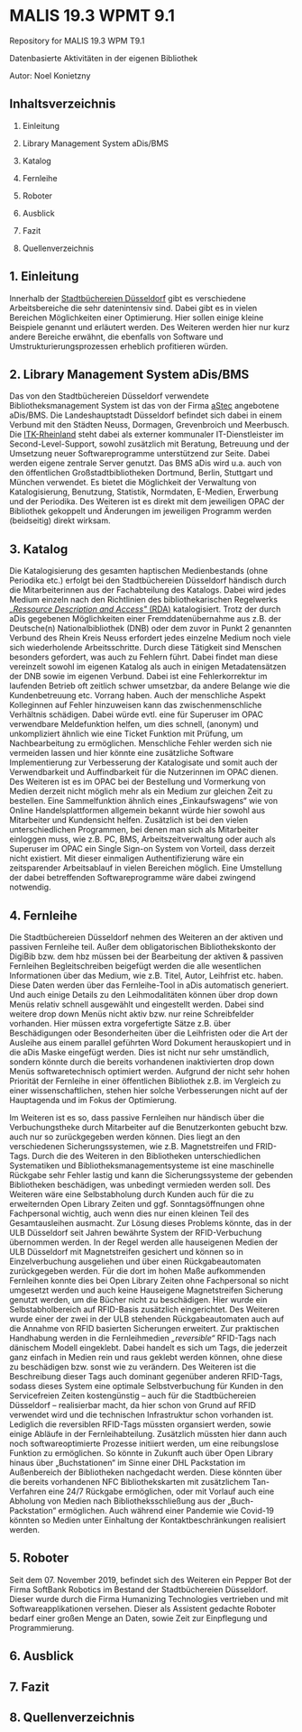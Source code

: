 # MALIS 19.3 WPMT 9.1
Repository for MALIS 19.3 WPM T9.1

Datenbasierte Aktivitäten in der eigenen Bibliothek

Autor: Noel Konietzny


## Inhaltsverzeichnis

1. Einleitung

2. Library Management System aDis/BMS

3. Katalog

4. Fernleihe

5. Roboter

6. Ausblick

7. Fazit

8. Quellenverzeichnis


## 1. Einleitung

Innerhalb der [Stadtbüchereien Düsseldorf](https://www.duesseldorf.de/stadtbuechereien/) gibt es verschiedene Arbeitsbereiche die sehr datenintensiv sind. Dabei gibt es in vielen Bereichen Möglichkeiten einer Optimierung. Hier sollen einige kleine Beispiele genannt und erläutert werden. Des Weiteren werden hier nur kurz andere Bereiche erwähnt, die ebenfalls von Software und Umstrukturierungsprozessen erheblich profitieren würden.


## 2. Library Management System aDis/BMS

Das von den Stadtbüchereien Düsseldorf verwendete Bibliotheksmanagement System ist das von der Firma [aStec](https://www.astec.de/) angebotene aDis/BMS. Die Landeshauptstadt Düsseldorf befindet sich dabei in einem Verbund mit den Städten Neuss, Dormagen, Grevenbroich und Meerbusch.  Die [ITK-Rheinland](https://www.itk-rheinland.de/) steht dabei als externer kommunaler IT-Dienstleister im Second-Level-Support, sowohl zusätzlich mit Beratung, Betreuung und der Umsetzung neuer Softwareprogramme unterstützend zur Seite. Dabei werden eigene zentrale Server genutzt. Das BMS aDis wird u.a. auch von den öffentlichen Großstadtbibliotheken Dortmund, Berlin, Stuttgart und München verwendet.
Es bietet die Möglichkeit der Verwaltung von Katalogisierung, Benutzung, Statistik, Normdaten, E-Medien, Erwerbung und der Periodika. Des Weiteren ist es direkt mit dem jeweiligen OPAC der Bibliothek gekoppelt und Änderungen im jeweiligen Programm werden (beidseitig) direkt wirksam.


## 3. Katalog

Die Katalogisierung des gesamten haptischen Medienbestands (ohne Periodika etc.) erfolgt bei den Stadtbüchereien Düsseldorf händisch durch die Mitarbeiterinnen aus der Fachabteilung des Katalogs. Dabei wird jedes Medium einzeln nach den Richtlinien des bibliothekarischen Regelwerks [*„Ressource Description and Access"* (RDA)](https://www.rdatoolkit.org/about) katalogisiert. Trotz der durch aDis gegebenen Möglichkeiten einer Fremddatenübernahme aus z.B. der Deutsche(n) Nationalbibliothek (DNB) oder dem zuvor in Punkt 2 genannten Verbund des Rhein Kreis Neuss erfordert jedes einzelne Medium noch viele sich wiederholende Arbeitsschritte. Durch diese Tätigkeit sind Menschen besonders gefordert, was auch zu Fehlern führt. Dabei findet man diese vereinzelt sowohl im eigenen Katalog als auch in einigen Metadatensätzen der DNB sowie im eigenen Verbund. Dabei ist eine Fehlerkorrektur im laufenden Betrieb oft zeitlich schwer umsetzbar, da andere Belange wie die Kundenbetreuung etc. Vorrang haben. Auch der menschliche Aspekt Kolleginnen auf Fehler hinzuweisen kann das zwischenmenschliche Verhältnis schädigen. Dabei würde evtl. eine für Superuser im OPAC verwendbare Meldefunktion helfen, um dies schnell, (anonym) und unkompliziert ähnlich wie eine Ticket Funktion mit Prüfung, um Nachbearbeitung zu ermöglichen. Menschliche Fehler werden sich nie vermeiden lassen und hier könnte eine zusätzliche Software Implementierung zur Verbesserung der Katalogisate und somit auch der Verwendbarkeit und Auffindbarkeit für die Nutzerinnen im OPAC dienen. Des Weiteren ist es im OPAC bei der Bestellung und Vormerkung von Medien derzeit nicht möglich mehr als ein Medium zur gleichen Zeit zu bestellen. Eine Sammelfunktion ähnlich eines „Einkaufswagens“ wie von Online Handelsplattformen allgemein bekannt würde hier sowohl aus Mitarbeiter und Kundensicht helfen. 
Zusätzlich ist bei den vielen unterschiedlichen Programmen, bei denen man sich als Mitarbeiter einloggen muss, wie z.B. PC, BMS, Arbeitszeitverwaltung oder auch als Superuser im OPAC ein Single Sign-on System von Vorteil, dass derzeit nicht existiert. Mit dieser einmaligen Authentifizierung wäre ein zeitsparender Arbeitsablauf in vielen Bereichen möglich. Eine Umstellung der dabei betreffenden Softwareprogramme wäre dabei zwingend notwendig.


## 4. Fernleihe

Die Stadtbüchereien Düsseldorf nehmen des Weiteren an der aktiven und passiven Fernleihe teil. Außer dem obligatorischen Bibliothekskonto der DigiBib bzw. dem hbz müssen bei der Bearbeitung der aktiven & passiven Fernleihen Begleitschreiben beigefügt werden die alle wesentlichen Informationen über das Medium, wie z.B. Titel, Autor, Leihfrist etc. haben. Diese Daten werden über das Fernleihe-Tool in aDis automatisch generiert. Und auch einige Details zu den Leihmodalitäten können über drop down Menüs relativ schnell ausgewählt und eingestellt werden. Dabei sind weitere drop down Menüs nicht aktiv bzw. nur reine Schreibfelder vorhanden. Hier müssen extra vorgefertigte Sätze z.B. über Beschädigungen oder Besonderheiten über die Leihfristen oder die Art der Ausleihe aus einem parallel geführten Word Dokument herauskopiert und in die aDis Maske eingefügt werden. Dies ist nicht nur sehr umständlich, sondern könnte durch die bereits vorhandenen inaktivierten drop down Menüs softwaretechnisch optimiert werden. Aufgrund der nicht sehr hohen Priorität der Fernleihe in einer öffentlichen Bibliothek z.B. im Vergleich zu einer wissenschaftlichen, stehen hier solche Verbesserungen nicht auf der Hauptagenda und im Fokus der Optimierung.

Im Weiteren ist es so, dass passive Fernleihen nur händisch über die Verbuchungstheke durch Mitarbeiter auf die Benutzerkonten gebucht bzw. auch nur so zurückgegeben werden können. Dies liegt an den verschiedenen Sicherungssystemen, wie z.B. Magnetstreifen und FRID-Tags. Durch die des Weiteren in den Bibliotheken unterschiedlichen Systematiken und Bibliotheksmanagementsysteme ist eine maschinelle Rückgabe sehr Fehler lastig und kann die Sicherungssysteme der gebenden Bibliotheken beschädigen, was unbedingt vermieden werden soll. Des Weiteren wäre eine Selbstabholung durch Kunden auch für die zu erweiternden Open Library Zeiten und ggf. Sonntagsöffnungen ohne Fachpersonal wichtig, auch wenn dies nur einen kleinen Teil des Gesamtausleihen ausmacht. Zur Lösung dieses Problems könnte, das in der ULB Düsseldorf seit Jahren bewährte System der RFID-Verbuchung übernommen werden. In der Regel werden alle hauseigenen Medien der ULB Düsseldorf mit Magnetstreifen gesichert und können so in Einzelverbuchung ausgeliehen und über einen Rückgabeautomaten zurückgegeben werden. Für die dort im hohen Maße aufkommenden Fernleihen konnte dies bei Open Library Zeiten ohne Fachpersonal so nicht umgesetzt werden und auch keine Hauseigene Magnetstreifen Sicherung genutzt werden, um die Bücher nicht zu beschädigen. Hier wurde ein Selbstabholbereich auf RFID-Basis zusätzlich eingerichtet. Des Weiteren wurde einer der zwei in der ULB stehenden Rückgabeautomaten auch auf die Annahme von RFID basierten Sicherungen erweitert. Zur praktischen Handhabung werden in die Fernleihmedien *„reversible“* RFID-Tags nach dänischem Modell eingeklebt. Dabei handelt es sich um Tags, die jederzeit ganz einfach in Medien rein und raus geklebt werden können, ohne diese zu beschädigen bzw. sonst wie zu verändern. Des Weiteren ist die Beschreibung dieser Tags auch dominant gegenüber anderen RFID-Tags, sodass dieses System eine optimale Selbstverbuchung für Kunden in den Servicefreien Zeiten kostengünstig – auch für die Stadtbüchereien Düsseldorf – realisierbar macht, da hier schon von Grund auf RFID verwendet wird und die technischen Infrastruktur schon vorhanden ist. Lediglich die reversiblen RFID-Tags müssten organsiert werden, sowie einige Abläufe in der Fernleihabteilung. Zusätzlich müssten hier dann auch noch softwareoptimierte Prozesse initiiert werden, um eine reibungslose Funktion zu ermöglichen. So könnte in Zukunft auch über Open Library hinaus über „Buchstationen“ im Sinne einer DHL Packstation im Außenbereich der Bibliotheken nachgedacht werden. Diese könnten über die bereits vorhandenen NFC Bibliothekskarten mit zusätzlichem Tan-Verfahren eine 24/7 Rückgabe ermöglichen, oder mit Vorlauf auch eine Abholung von Medien nach Bibliotheksschließung aus der „Buch-Packstation“ ermöglichen. Auch während einer Pandemie wie Covid-19 könnten so Medien unter Einhaltung der Kontaktbeschränkungen realisiert werden.


## 5. Roboter

Seit dem 07. November 2019, befindet sich des Weiteren ein Pepper Bot der Firma SoftBank Robotics im Bestand der Stadtbüchereien Düsseldorf. Dieser wurde durch die Firma Humanizing Technologies vertrieben und mit Softwareapplikationen versehen. Dieser als Assistent gedachte Roboter bedarf einer großen Menge an Daten, sowie Zeit zur Einpflegung und Programmierung.

## 6. Ausblick


## 7. Fazit


## 8. Quellenverzeichnis

